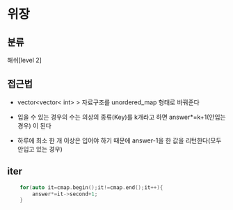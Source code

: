 # 위장

## 분류

해쉬[level 2]


## 접근법

- vector<vector< int> > 자료구조를 unordered_map 형태로 바꿔준다

- 입을 수 있는 경우의 수는 의상의 종류(Key)를 k개라고 하면 answer*=k+1(안입는 경우) 이 된다

- 하루에 최소 한 개 이상은 입어야 하기 때문에 answer-1을 한 값을 리턴한다(모두 안입고 있는 경우)

## iter
```cpp
    for(auto it=cmap.begin();it!=cmap.end();it++){
        answer*=it->second+1;
    }
```
